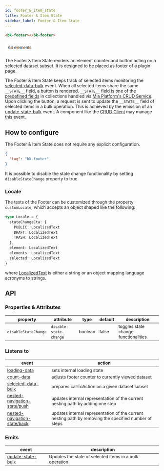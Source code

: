 ```yaml
---
id: footer_&_item_state
title: Footer & Item State
sidebar_label: Footer & Item State
---
```




<!--
WARNING:
This file is automatically generated. Please edit the 'README' file of the corresponding component and run `yarn copy:docs`
-->


[crud-service]: /runtime-components/plugins/crud-service/10_overview_and_usage.md
[predefined-fields]: /runtime-components/plugins/crud-service/10_overview_and_usage.md#predefined-collection-properties

[bk-crud-client]: /products/microfrontend-composer/back-kit/60_components/100_crud_client.md

[loading-data]: /products/microfrontend-composer/back-kit/70_events.md#loading-data
[count-data]: /products/microfrontend-composer/back-kit/70_events.md#count-data
[selected-data-bulk]: /products/microfrontend-composer/back-kit/70_events.md#selected-data-bulk
[nested-navigation-state/push]: /products/microfrontend-composer/back-kit/70_events.md#nested-navigation-state---push
[nested-navigation-state/back]: /products/microfrontend-composer/back-kit/70_events.md#nested-navigation-state---back
[update-state-bulk]: /products/microfrontend-composer/back-kit/70_events.md#update-state-bulk

[localized-text]: /products/microfrontend-composer/back-kit/40_core_concepts.md#localization-and-i18n



```html
<bk-footer></bk-footer>
```

![footer](img/bk-footer.png)

The Footer & Item State renders an element counter and button acting on a selected dataset subset. It is designed to be placed as footer of a plugin page.

The Footer & Item State keeps track of selected items monitoring the [selected-data-bulk] event.
When all selected items share the same `__STATE__` field, a button is rendered.
`__STATE__` field is one of the [predefined fields][predefined-fields] in collections handled vis [Mia Platform's CRUD Service][crud-service].
Upon clicking the button, a request is sent to update the `__STATE__` field of selected items in a bulk operation.
This is achieved by the emission of an [update-state-bulk] event.
A component like the [CRUD Client][bk-crud-client] may manage this event.

## How to configure

The Footer & Item State does not require any explicit configuration.

```json
{
  "tag": "bk-footer"
}
```

It is possible to disable the state change functionality by setting `disableStateChange` property to true.


### Locale

The texts of the Footer can be customized through the property `customLocale`, which accepts an object shaped like the following:

```typescript
type Locale = {
  stateChangeCta: {
    PUBLIC: LocalizedText
    DRAFT: LocalizedText
    TRASH: LocalizedText
  },
  element: LocalizedText
  elements: LocalizedText
  selected: LocalizedText
}
```

where [LocalizedText][localized-text] is either a string or an object mapping language acronyms to strings.


## API

### Properties & Attributes

| property             | attribute              | type    | default |           description                |
| -------------------- | ---------------------- | ------- | ------- | ------------------------------------ |
| `disableStateChange` | `disable-state-change` | boolean | false   | toggles state change functionalities |

### Listens to

| event                          | action                                                                                                |
| ------------------------------ | ----------------------------------------------------------------------------------------------------- |
| [loading-data]                 | sets internal loading state                                                                           |
| [count-data]                   | adjusts footer counter to currently viewed dataset                                                    |
| [selected-data-bulk]           | prepares callToAction on a given dataset subset                                                       |
| [nested-navigation-state/push] | updates internal representation of the current nesting path by adding one step                        |
| [nested-navigation-state/back] | updates internal representation of the current nesting path by removing the specified number of steps |

### Emits

| event               | description                                             |
| ------------------- | ------------------------------------------------------- |
| [update-state-bulk] | Updates the state of selected items in a bulk operation |
